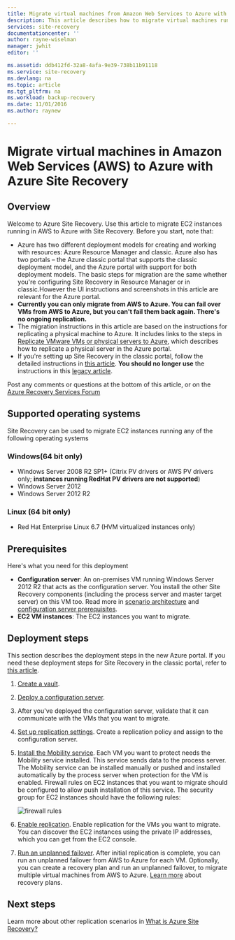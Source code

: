 ```yaml
---
title: Migrate virtual machines from Amazon Web Services to Azure with Site Recovery | Microsoft Docs
description: This article describes how to migrate virtual machines running in Amazon Web Services (AWS) to Azure using Azure Site Recovery.
services: site-recovery
documentationcenter: ''
author: rayne-wiselman
manager: jwhit
editor: ''

ms.assetid: ddb412fd-32a8-4afa-9e39-738b11b91118
ms.service: site-recovery
ms.devlang: na
ms.topic: article
ms.tgt_pltfrm: na
ms.workload: backup-recovery
ms.date: 11/01/2016
ms.author: raynew

---
```

# Migrate virtual machines in Amazon Web Services (AWS) to Azure with Azure Site Recovery
## Overview
Welcome to Azure Site Recovery. Use this article to migrate EC2 instances running in AWS to Azure with Site Recovery. Before you start, note that:

* Azure has two different deployment models for creating and working with resources: Azure Resource Manager and classic. Azure also has two portals – the Azure classic portal that supports the classic deployment model, and the Azure portal with support for both deployment models. The basic steps for migration are the same whether you're configuring Site Recovery in Resource Manager or in classic.However the UI instructions and screenshots in this article are relevant for the Azure portal.
* **Currently you can only migrate from AWS to Azure. You can fail over VMs from AWS to Azure, but you can't fail them back again. There's no ongoing replication.**
* The migration instructions in this article are based on the instructions for replicating a physical machine to Azure. It includes links to the steps in [Replicate VMware VMs or physical servers to Azure](site-recovery-vmware-to-azure.md), which describes how to replicate a physical server in the Azure portal.
* If you're setting up Site Recovery in the classic portal, follow the detailed instructions in [this article](site-recovery-vmware-to-azure-classic.md). **You should no longer use** the instructions in this [legacy article](site-recovery-vmware-to-azure-classic-legacy.md).

Post any comments or questions at the bottom of this article, or on the [Azure Recovery Services Forum](https://social.msdn.microsoft.com/forums/azure/home?forum=hypervrecovmgr)

## Supported operating systems
Site Recovery can be used to migrate EC2 instances running any of the following operating systems

### Windows(64 bit only)
* Windows Server 2008 R2 SP1+ (Citrix PV drivers or AWS PV drivers only; **instances running RedHat PV drivers are not supported**)
* Windows Server 2012
* Windows Server 2012 R2

### Linux (64 bit only)
* Red Hat Enterprise Linux 6.7 (HVM virtualized instances only)

## Prerequisites
Here's what you need for this deployment

* **Configuration server**: An on-premises VM running Windows Server 2012 R2 that acts as the configuration server. You install the other Site Recovery components (including the process server and master target server) on this VM too. Read more in [scenario architecture](site-recovery-vmware-to-azure.md#scenario-architecture) and [configuration server prerequisites](site-recovery-vmware-to-azure.md#configuration-server-or-additional-process-server-prerequisites).
* **EC2 VM instances**: The EC2 instances you want to migrate.

## Deployment steps
This section describes the deployment steps in the new Azure portal. If you need these deployment steps for Site Recovery in the classic portal, refer to [this article](site-recovery-vmware-to-azure-classic.md).

1. [Create a vault](site-recovery-vmware-to-azure.md#create-a-recovery-services-vault).
2. [Deploy a configuration server](site-recovery-vmware-to-azure.md#step-2-set-up-the-source-environment).
3. After you've deployed the configuration server, validate that it can communicate with the VMs that you want to migrate.
4. [Set up replication settings](site-recovery-vmware-to-azure.md#step-4-set-up-replication-settings). Create a replication policy and assign to the configuration server.
5. [Install the Mobility service](site-recovery-vmware-to-azure.md#step-6-replicate-applications). Each VM you want to protect needs the Mobility service installed. This service sends data to the process server. The Mobility service can be installed manually or pushed and installed automatically by the process server when protection for the VM is enabled. Firewall rules on EC2 instances that you want to migrate should be configured to allow push installation of this service. The security group for EC2 instances should have the following rules:

    ![firewall rules](./media/site-recovery-migrate-aws-to-azure/migrate-firewall.png)
6. [Enable replication](site-recovery-vmware-to-azure.md#enable-replication). Enable replication for the VMs you want to migrate. You can discover the EC2 instances using the private IP addresses, which you can get from the EC2 console.
7. [ Run an unplanned failover](site-recovery-failover.md#run-an-unplanned-failover). After initial replication is complete, you can run an unplanned failover from AWS to Azure for each VM. Optionally, you can create a recovery plan and run an unplanned failover, to migrate multiple virtual machines from AWS to Azure. [Learn more](site-recovery-create-recovery-plans.md) about recovery plans.

## Next steps
Learn more about other replication scenarios in [What is Azure Site Recovery?](site-recovery-overview.md)
